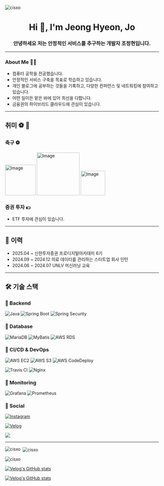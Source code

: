 
<p align="left"> <img src="https://komarev.com/ghpvc/?username=cisxo&label=Profile%20views&color=0e75b6&style=flat" alt="cisxo" /> </p>
<h1 align="center">Hi 👋, I'm Jeong Hyeon, Jo</h1>
<h3 align="center">안녕하세요 저는 안정적인 서비스를 추구하는 개발자 조정현입니다.</h3>

---

### About Me 👋🏻
<ul style = "list-style-type:square;">
<li> 컴퓨터 공학을 전공했습니다. </li>
<li> 안정적인 서비스 구축을 목표로 학습하고 있습니다. </li>
<li> 개인 블로그에 공부하는 것들을 기록하고, 다양한 컨퍼런스 및 네트워킹에 참여하고 있습니다. </li>
<li> 어떤 일이든 맡은 바에 있어 최선을 다합니다.</li>
<li> 금융권의 하이브리드 클라우드에 관심이 있습니다.</li>

</ul>

---

## 취미 ⚽️ 🏸

### 축구 ⚽

<img src="https://github.com/user-attachments/assets/f6efd237-0d77-42a9-a397-e28090376c3a" width="100" alt="Image">

<img src="https://github.com/user-attachments/assets/3a96975e-eae0-4f57-b45f-b2259b5961eb" width="140" alt="Image">

<img src="https://github.com/user-attachments/assets/3611d20f-e4c3-4ef5-9a74-b273350c11f7" width="80" alt="Image">


### 증권 투자 💵
* ETF 투자에 관심이 있습니다.

---

## 📌 이력
* 2025.04 ~         신한투자증권 프로디지털아카데미 6기
* 2024.09 ~ 2024.12 의료 데이터를 관리하는 스타트업 회사 인턴
* 2024.06 ~ 2024.07 UNLV 머신러닝 교육

---

## 🛠 기술 스택


### 📌 Backend
![Java](https://img.shields.io/badge/Java-ED8B00?style=for-the-badge&logo=java&logoColor=white) ![Spring Boot](https://img.shields.io/badge/Spring%20Boot-6DB33F?style=for-the-badge&logo=spring-boot&logoColor=white) ![Spring Security](https://img.shields.io/badge/Spring%20Security-6DB33F?style=for-the-badge&logo=spring-security&logoColor=white)

### 📌 Database
![MariaDB](https://img.shields.io/badge/MariaDB-003545?style=for-the-badge&logo=mariadb&logoColor=white) ![MyBatis](https://img.shields.io/badge/MyBatis-DC382D?style=for-the-badge&logo=&logoColor=white) ![AWS RDS](https://img.shields.io/badge/AWS%20RDS-527FFF?style=for-the-badge&logo=amazon-aws&logoColor=white)

### 📌 CI/CD & DevOps
![AWS EC2](https://img.shields.io/badge/AWS%20EC2-FF9900?style=for-the-badge&logo=amazon-aws&logoColor=white) ![AWS S3](https://img.shields.io/badge/AWS%20S3-569A31?style=for-the-badge&logo=amazon-aws&logoColor=white) ![AWS CodeDeploy](https://img.shields.io/badge/AWS%20CodeDeploy-232F3E?style=for-the-badge&logo=amazon-aws&logoColor=white)

![Travis CI](https://img.shields.io/badge/TravisCI-3EAAAF?style=for-the-badge&logo=travisci&logoColor=white)  ![Nginx](https://img.shields.io/badge/Nginx-269539?style=for-the-badge&logo=nginx&logoColor=white)

### 📌 Monitoring
![Grafana](https://img.shields.io/badge/Grafana-F46800?style=for-the-badge&logo=grafana&logoColor=white)  ![Prometheus](https://img.shields.io/badge/Prometheus-E6522C?style=for-the-badge&logo=prometheus&logoColor=white)

### 📌 Social
[![Instagram](https://img.shields.io/badge/Instagram-E4405F?style=for-the-badge&logo=Instagram&logoColor=white)](https://www.instagram.com/whwjdgus3/#)

[![Velog](https://img.shields.io/badge/Velog-20C997?style=for-the-badge&logo=velog&logoColor=white)](https://velog.io/@cisxo)


  <a href="mailto:cisxo2@gmail.com">
    <img
      src="https://img.shields.io/badge/cisxo2@gmail.com-D14836?style=for-the-badge&logo=gmail&logoColor=white"/>
  </a>


---

<p><img align="left" src="https://github-readme-stats.vercel.app/api/top-langs?username=cisxo&show_icons=true&locale=en&layout=compact" alt="cisxo" /></p>


<p>&nbsp;<img align="center" src="https://github-readme-stats.vercel.app/api?username=cisxo&show_icons=true&locale=en" alt="cisxo" /></p>

<p><img align="center" src="https://github-readme-streak-stats.herokuapp.com/?user=cisxo&" alt="cisxo" /></p>

[![Velog's GitHub stats](https://velog-readme-stats.vercel.app/api/badge?name=cisxo)](https://velog.io/@cisxo/posts)

[![Velog's GitHub stats](https://velog-readme-stats.vercel.app/api?name=cisxo)](https://velog-readme-stats.vercel.app/api/redirect?name=cisxo)
